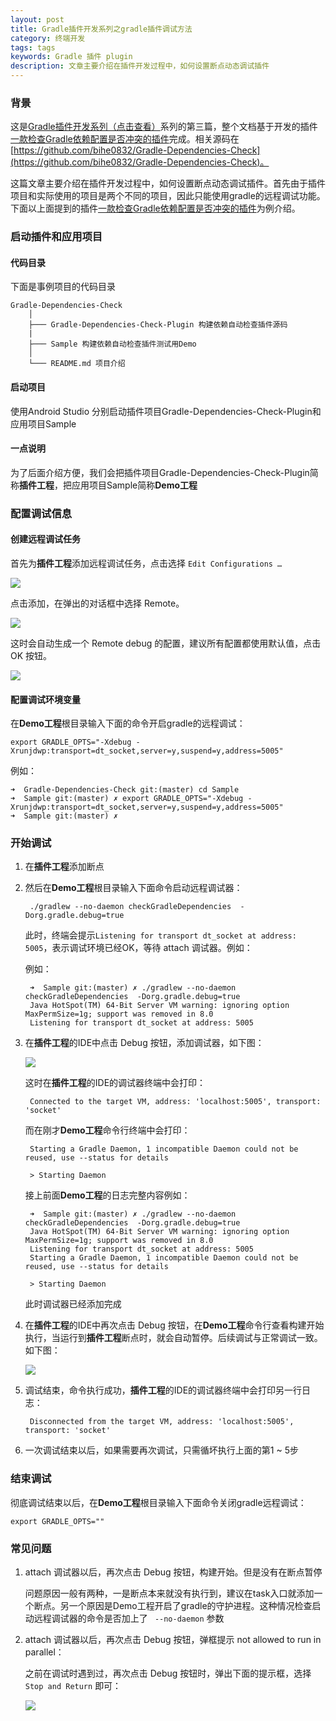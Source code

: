 ```yaml
---
layout: post
title: Gradle插件开发系列之gradle插件调试方法
category: 终端开发
tags: tags
keywords: Gradle 插件 plugin
description: 文章主要介绍在插件开发过程中，如何设置断点动态调试插件
---
```

### 背景

这是[Gradle插件开发系列（点击查看）](https://blog.bihe0832.com/gradle_plugin_summary.html)系列的第三篇，整个文档基于开发的插件[一款检查Gradle依赖配置是否冲突的插件](https://blog.bihe0832.com/gradle-dependencies-check.html)完成。相关源码在 [https://github.com/bihe0832/Gradle-Dependencies-Check](https://github.com/bihe0832/Gradle-Dependencies-Check)。

这篇文章主要介绍在插件开发过程中，如何设置断点动态调试插件。首先由于插件项目和实际使用的项目是两个不同的项目，因此只能使用gradle的远程调试功能。下面以上面提到的插件[一款检查Gradle依赖配置是否冲突的插件](https://blog.bihe0832.com/gradle-dependencies-check.html)为例介绍。

### 启动插件和应用项目

#### 代码目录

下面是事例项目的代码目录

	Gradle-Dependencies-Check
		│
		├─── Gradle-Dependencies-Check-Plugin 构建依赖自动检查插件源码
		|
		├─── Sample 构建依赖自动检查插件测试用Demo
		│
		└─── README.md 项目介绍

#### 启动项目
	
使用Android Studio 分别启动插件项目Gradle-Dependencies-Check-Plugin和应用项目Sample

#### 一点说明

为了后面介绍方便，我们会把插件项目Gradle-Dependencies-Check-Plugin简称**插件工程**，把应用项目Sample简称**Demo工程**

### 配置调试信息

#### 创建远程调试任务

首先为**插件工程**添加远程调试任务，点击选择 `Edit Configurations …`

![](./../public/images/gradle-plugin-add-configuration.png )

点击添加，在弹出的对话框中选择 Remote。

![](./../public/images/gradle-plugin-add-remote.png )

这时会自动生成一个 Remote debug 的配置，建议所有配置都使用默认值，点击 OK 按钮。

![](./../public/images/gradle-plugin-add-remote-config.png )

#### 配置调试环境变量

在**Demo工程**根目录输入下面的命令开启gradle的远程调试：

	export GRADLE_OPTS="-Xdebug -Xrunjdwp:transport=dt_socket,server=y,suspend=y,address=5005"
	
例如：

	➜  Gradle-Dependencies-Check git:(master) cd Sample
	➜  Sample git:(master) ✗ export GRADLE_OPTS="-Xdebug -Xrunjdwp:transport=dt_socket,server=y,suspend=y,address=5005"
	➜  Sample git:(master) ✗

### 开始调试

1. 在**插件工程**添加断点

2. 然后在**Demo工程**根目录输入下面命令启动远程调试器：

		./gradlew --no-daemon checkGradleDependencies  -Dorg.gradle.debug=true

	此时，终端会提示`Listening for transport dt_socket at address: 5005`，表示调试环境已经OK，等待 attach 调试器。例如：
	
	例如：

		➜  Sample git:(master) ✗ ./gradlew --no-daemon checkGradleDependencies  -Dorg.gradle.debug=true
		Java HotSpot(TM) 64-Bit Server VM warning: ignoring option MaxPermSize=1g; support was removed in 8.0
		Listening for transport dt_socket at address: 5005
		

3. 在**插件工程**的IDE中点击 Debug 按钮，添加调试器，如下图：

	![](./../public/images/gradle-plugin-debug.png )

	这时在**插件工程**的IDE的调试器终端中会打印：

		Connected to the target VM, address: 'localhost:5005', transport: 'socket'
	
	而在刚才**Demo工程**命令行终端中会打印：

		Starting a Gradle Daemon, 1 incompatible Daemon could not be reused, use --status for details

		> Starting Daemon
		
	接上前面**Demo工程**的日志完整内容例如：
	
		➜  Sample git:(master) ✗ ./gradlew --no-daemon checkGradleDependencies  -Dorg.gradle.debug=true
		Java HotSpot(TM) 64-Bit Server VM warning: ignoring option MaxPermSize=1g; support was removed in 8.0
		Listening for transport dt_socket at address: 5005
		Starting a Gradle Daemon, 1 incompatible Daemon could not be reused, use --status for details
		
		> Starting Daemon
		
	此时调试器已经添加完成
	
4. 在**插件工程**的IDE中再次点击 Debug 按钮，在**Demo工程**命令行查看构建开始执行，当运行到**插件工程**断点时，就会自动暂停。后续调试与正常调试一致。如下图：

	![](./../public/images/gradle-plugin-debug-result.png )
	
5. 调试结束，命令执行成功，**插件工程**的IDE的调试器终端中会打印另一行日志：

		Disconnected from the target VM, address: 'localhost:5005', transport: 'socket'

6. 一次调试结束以后，如果需要再次调试，只需循坏执行上面的第1 ~ 5步

### 结束调试

彻底调试结束以后，在**Demo工程**根目录输入下面命令关闭gradle远程调试：

	export GRADLE_OPTS=""

### 常见问题

1. attach 调试器以后，再次点击 Debug 按钮，构建开始。但是没有在断点暂停

	问题原因一般有两种，一是断点本来就没有执行到，建议在task入口就添加一个断点。另一个原因是Demo工程开启了gradle的守护进程。这种情况检查启动远程调试器的命令是否加上了 ` --no-daemon` 参数

2. attach 调试器以后，再次点击 Debug 按钮，弹框提示 not allowed to run in parallel：

	之前在调试时遇到过，再次点击 Debug 按钮时，弹出下面的提示框，选择 `Stop and Return` 即可：
	
	![](./../public/images/gradle-plugin-debug-tips.png )
